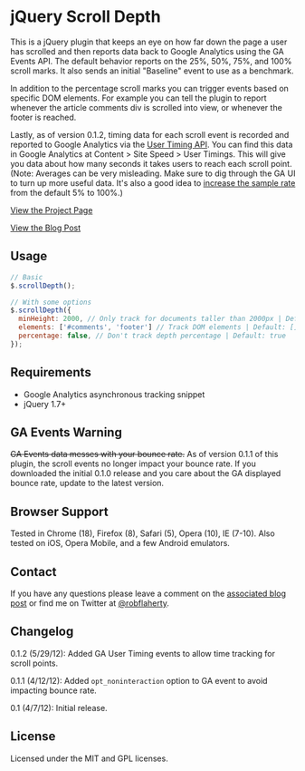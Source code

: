 # jQuery Scroll Depth
This is a jQuery plugin that keeps an eye on how far down the page a user has scrolled and then reports data back to Google Analytics using the GA Events API. The default behavior reports on the 25%, 50%, 75%, and 100% scroll marks. It also sends an initial "Baseline" event to use as a benchmark.

In addition to the percentage scroll marks you can trigger events based on specific DOM elements. For example you can tell the plugin to report whenever the article comments div is scrolled into view, or whenever the footer is reached.

Lastly, as of version 0.1.2, timing data for each scroll event is recorded and reported to Google Analytics via the [User Timing API](https://developers.google.com/analytics/devguides/collection/gajs/gaTrackingTiming). You can find this data in Google Analytics at Content > Site Speed > User Timings. This will give you data about how many seconds it takes users to reach each scroll point. (Note: Averages can be very misleading. Make sure to dig through the GA UI to turn up more useful data. It's also a good idea to [increase the sample rate](https://developers.google.com/analytics/devguides/collection/gajs/methods/gaJSApiBasicConfiguration#_gat.GA_Tracker_._setSiteSpeedSampleRate) from the default 5% to 100%.)

[View the Project Page](http://robflaherty.github.com/jquery-scrolldepth/)

[View the Blog Post](http://www.ravelrumba.com/blog/tracking-scroll-depth-jquery-google-analytics/)

## Usage
```javascript
// Basic
$.scrollDepth();

// With some options
$.scrollDepth({
  minHeight: 2000, // Only track for documents taller than 2000px | Default: 0
  elements: ['#comments', 'footer'] // Track DOM elements | Default: []
  percentage: false, // Don't track depth percentage | Default: true
});
```
## Requirements
* Google Analytics asynchronous tracking snippet
* jQuery 1.7+

## GA Events Warning
<del>GA Events data messes with your bounce rate.</del> As of version 0.1.1 of this plugin, the scroll events no longer impact your bounce rate. If you downloaded the initial 0.1.0 release and you care about the GA displayed bounce rate, update to the latest version.

## Browser Support
Tested in Chrome (18), Firefox (8), Safari (5), Opera (10), IE (7-10). Also tested on iOS, Opera Mobile, and a few Android emulators.

## Contact
If you have any questions please leave a comment on the [associated blog post](http://www.ravelrumba.com/blog/tracking-scroll-depth-jquery-google-analytics/) or find me on Twitter at [@robflaherty](https://twitter.com/#!/robflaherty).

## Changelog

0.1.2 (5/29/12): Added GA User Timing events to allow time tracking for scroll points.

0.1.1 (4/12/12): Added `opt_noninteraction` option to GA event to avoid impacting bounce rate.

0.1 (4/7/12): Initial release.

## License
Licensed under the MIT and GPL licenses.